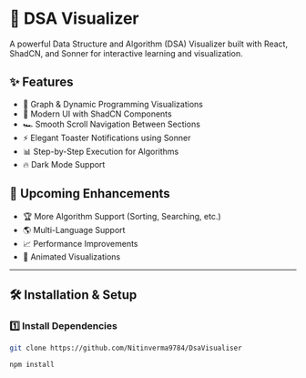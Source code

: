 # 🚀 DSA Visualizer  

A powerful Data Structure and Algorithm (DSA) Visualizer built with React, ShadCN, and Sonner for interactive learning and visualization.  

## ✨ Features  

- 📌 Graph & Dynamic Programming Visualizations  
- 🎨 Modern UI with ShadCN Components  
- 🏎 Smooth Scroll Navigation Between Sections  
- ⚡ Elegant Toaster Notifications using Sonner  
- 📊 Step-by-Step Execution for Algorithms  
- 🔥 Dark Mode Support  

## 🚀 Upcoming Enhancements  

- 🏆 More Algorithm Support (Sorting, Searching, etc.)  
- 🌎 Multi-Language Support  
- 📈 Performance Improvements  
- 🎥 Animated Visualizations  

---

## 🛠️ Installation & Setup  

### 1️⃣ Install Dependencies  
```sh
git clone https://github.com/Nitinverma9784/DsaVisualiser

npm install
